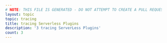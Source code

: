 ```yaml
---
# NOTE: THIS FILE IS GENERATED - DO NOT ATTEMPT TO CREATE A PULL REQUEST TO UPDATE THE DATA. 
layout: topic
topic: tracing
title: tracing Serverless Plugins
description: '3 tracing ServerLess Plugins'
count: 3
---
```

